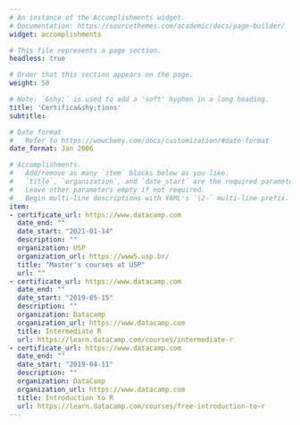 ```yaml
---
# An instance of the Accomplishments widget.
# Documentation: https://sourcethemes.com/academic/docs/page-builder/
widget: accomplishments

# This file represents a page section.
headless: true

# Order that this section appears on the page.
weight: 50

# Note: `&shy;` is used to add a 'soft' hyphen in a long heading.
title: 'Certifica&shy;tions'
subtitle:

# Date format
#   Refer to https://wowchemy.com/docs/customization/#date-format
date_format: Jan 2006

# Accomplishments.
#   Add/remove as many `item` blocks below as you like.
#   `title`, `organization`, and `date_start` are the required parameters.
#   Leave other parameters empty if not required.
#   Begin multi-line descriptions with YAML's `|2-` multi-line prefix.
item:
- certificate_url: https://www.datacamp.com
  date_end: ""
  date_start: "2021-01-14"
  description: ""
  organization: USP
  organization_url: https://www5.usp.br/
  title: "Master's courses at USP"
  url: ""
- certificate_url: https://www.datacamp.com
  date_end: ""
  date_start: "2019-05-15"
  description: ""
  organization: Datacamp
  organization_url: https://www.datacamp.com
  title: Intermediate R
  url: https://learn.datacamp.com/courses/intermediate-r
- certificate_url: https://www.datacamp.com
  date_end: ""
  date_start: "2019-04-11"
  description: ""
  organization: DataCamp
  organization_url: https://www.datacamp.com
  title: Introduction to R
  url: https://learn.datacamp.com/courses/free-introduction-to-r
---
```

